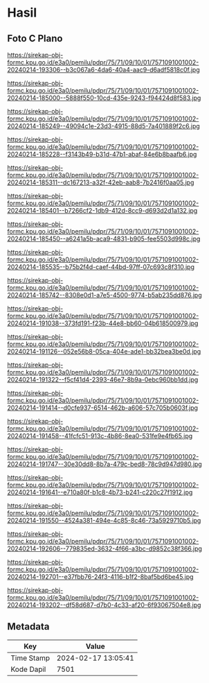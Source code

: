 # Hasil

## Foto C Plano

https://sirekap-obj-formc.kpu.go.id/e3a0/pemilu/pdpr/75/71/09/10/01/7571091001002-20240214-193306--b3c067a6-4da6-40a4-aac9-d6adf5818c0f.jpg

https://sirekap-obj-formc.kpu.go.id/e3a0/pemilu/pdpr/75/71/09/10/01/7571091001002-20240214-185000--5888f550-10cd-435e-9243-f94424d8f583.jpg

https://sirekap-obj-formc.kpu.go.id/e3a0/pemilu/pdpr/75/71/09/10/01/7571091001002-20240214-185249--49094c1e-23d3-4915-88d5-7a401889f2c6.jpg

https://sirekap-obj-formc.kpu.go.id/e3a0/pemilu/pdpr/75/71/09/10/01/7571091001002-20240214-185228--f3143b49-b31d-47b1-abaf-84e6b8baafb6.jpg

https://sirekap-obj-formc.kpu.go.id/e3a0/pemilu/pdpr/75/71/09/10/01/7571091001002-20240214-185311--dc167213-a32f-42eb-aab8-7b2416f0aa05.jpg

https://sirekap-obj-formc.kpu.go.id/e3a0/pemilu/pdpr/75/71/09/10/01/7571091001002-20240214-185401--b7266cf2-1db9-412d-8cc9-d693d2d1a132.jpg

https://sirekap-obj-formc.kpu.go.id/e3a0/pemilu/pdpr/75/71/09/10/01/7571091001002-20240214-185450--a6241a5b-aca9-4831-b905-fee5503d998c.jpg

https://sirekap-obj-formc.kpu.go.id/e3a0/pemilu/pdpr/75/71/09/10/01/7571091001002-20240214-185535--b75b2f4d-caef-44bd-97ff-07c693c8f310.jpg

https://sirekap-obj-formc.kpu.go.id/e3a0/pemilu/pdpr/75/71/09/10/01/7571091001002-20240214-185742--8308e0d1-a7e5-4500-9774-b5ab235dd876.jpg

https://sirekap-obj-formc.kpu.go.id/e3a0/pemilu/pdpr/75/71/09/10/01/7571091001002-20240214-191038--373fd191-f23b-44e8-bb60-04b618500979.jpg

https://sirekap-obj-formc.kpu.go.id/e3a0/pemilu/pdpr/75/71/09/10/01/7571091001002-20240214-191126--052e56b8-05ca-404e-ade1-bb32bea3be0d.jpg

https://sirekap-obj-formc.kpu.go.id/e3a0/pemilu/pdpr/75/71/09/10/01/7571091001002-20240214-191322--f5cf41d4-2393-46e7-8b9a-0ebc960bb1dd.jpg

https://sirekap-obj-formc.kpu.go.id/e3a0/pemilu/pdpr/75/71/09/10/01/7571091001002-20240214-191414--d0cfe937-6514-462b-a606-57c705b0603f.jpg

https://sirekap-obj-formc.kpu.go.id/e3a0/pemilu/pdpr/75/71/09/10/01/7571091001002-20240214-191458--41fcfc51-913c-4b86-8ea0-531fe9e4fb65.jpg

https://sirekap-obj-formc.kpu.go.id/e3a0/pemilu/pdpr/75/71/09/10/01/7571091001002-20240214-191747--30e30dd8-8b7a-479c-bed8-78c9d947d980.jpg

https://sirekap-obj-formc.kpu.go.id/e3a0/pemilu/pdpr/75/71/09/10/01/7571091001002-20240214-191641--e710a80f-b1c8-4b73-b241-c220c27f1912.jpg

https://sirekap-obj-formc.kpu.go.id/e3a0/pemilu/pdpr/75/71/09/10/01/7571091001002-20240214-191550--4524a381-494e-4c85-8c46-73a5929710b5.jpg

https://sirekap-obj-formc.kpu.go.id/e3a0/pemilu/pdpr/75/71/09/10/01/7571091001002-20240214-192606--779835ed-3632-4f66-a3bc-d9852c38f366.jpg

https://sirekap-obj-formc.kpu.go.id/e3a0/pemilu/pdpr/75/71/09/10/01/7571091001002-20240214-192701--e37fbb76-24f3-4116-b1f2-8baf5bd6be45.jpg

https://sirekap-obj-formc.kpu.go.id/e3a0/pemilu/pdpr/75/71/09/10/01/7571091001002-20240214-193202--df58d687-d7b0-4c33-af20-6f93067504e8.jpg


## Metadata

| Key        | Value               |
| ---------- | ------------------- |
| Time Stamp | 2024-02-17 13:05:41 |
| Kode Dapil | 7501                |



